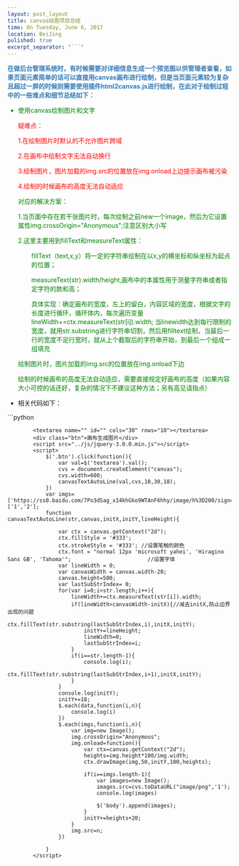 ```yaml
---
layout: post_layout
title: canvas绘图项目总结
time: On Tuesday, June 6, 2017
location: BeiJing
pulished: true
excerpt_separator: "```"
---
```

<div style="word-spacing: 10px;color: #337ab7;font-weight: bold">在做后台管理系统时，有时候需要对详细信息生成一个预览图以供管理者查看，如果页面元素简单的话可以直接用canvas画布进行绘制，但是当页面元素较为复杂且超过一屏的时候则需要使用插件html2canvas.js进行绘制，在此对于绘制过程中的一些难点和细节总结如下：</div>
<ul>
    <li style="color:green">使用canvas绘制图片和文字
        <div style="color:red">
            <p>疑难点：</p>
            <p>1.在绘制图片时默认的不允许图片跨域</p>
            <p>2.在画布中绘制文字无法自动换行</p>
            <p>3.绘制图片，图片加载的img.src的位置放在img.onload上边提示画布被污染</p>
            <p>4.绘制的时候画布的高度无法自动适应</p>
        </div>
        <div style="color:green">
            <p>对应的解决方案：</p>
            <p>1.当页面中存在若干张图片时，每次绘制之前new一个image，然后为它设置属性img.crossOrigin="Anonymous";注意区别大小写</p>
            <div>2.这里主要用到fillText和measureText属性：
            <p style="padding-left:30px">fillText（text,x,y）将一定的字符串绘制在以x,y的横坐标和纵坐标为起点的位置；</p>
            <p style="padding-left:30px">measureText(str).width/height,画布中的本属性用于测量字符串或者指定字符的款和高；</p>
            <p style="padding-left:30px">具体实现：确定画布的宽度，左上的留白，内容区域的宽度，根据文字的长度进行循环，循环体内，每次遍历变量lineWidth+=ctx.measureText(str[i]).width; 当linewidth达到每行限制的宽度，就用str.substring进行字符串切割，然后用filltext绘制，当最后一行的宽度不足行宽时，就从上个截取后的字符串开始，到最后一个组成一组填充</p>
            </div>
            <p>绘制图片时，图片加载的img.src的位置放在img.onload下边</p>
            <p>绘制的时候画布的高度无法自动适应，需要直接规定好画布的高度（如果内容大小可控的话还好，复杂的情况下不建议这种方法；<span>另有高见请指点</span>）</p>
        </div>
    </li>
    <li>相关代码如下：
    </li> 
</ul>
```python

            <textarea name="" id="" cols="30" rows="10"></textarea>
            <div class="btn">画布生成图片</div>
            <script src="../js/jquery-3.0.0.min.js"></script>
            <script>  
                $('.btn').click(function(){
                    var val=$('textarea').val();
                    cvs = document.createElement("canvas");
                    cvs.width=600;
                    canvasTextAutoLine(val,cvs,10,30,18);
                })
                var imgs=['https://ss0.baidu.com/7Po3dSag_xI4khGko9WTAnF6hhy/image/h%3D200/sign=2aad40cfb8b7d0a264c9039dfbee760d/9d82d158ccbf6c8107930095b63eb13533fa4022.jpg','7.png','4.jpg'],data=['1','2'];
                function canvasTextAutoLine(str,canvas,initX,initY,lineHeight){
        
                    var ctx = canvas.getContext("2d"); 
                    ctx.fillStyle = '#333';
                    ctx.strokeStyle = '#333'; //设置笔触的颜色
                    ctx.font = "normal 12px 'microsoft yahei', 'Hiragino Sans GB', 'Tahoma'";                        //设置字体
                    var lineWidth = 0;
                    var canvasWidth = canvas.width-20; 
                    canvas.height=500;
                    var lastSubStrIndex= 0; 
                    for(var i=0;i<str.length;i++){ 
                        lineWidth+=ctx.measureText(str[i]).width; 
                        if(lineWidth>canvasWidth-initX){//减去initX,防止边界出现的问题
                            ctx.fillText(str.substring(lastSubStrIndex,i),initX,initY);
                            initY+=lineHeight;
                            lineWidth=0;
                            lastSubStrIndex=i;
                        } 
                        if(i==str.length-1){
                            console.log(i);
                            ctx.fillText(str.substring(lastSubStrIndex,i+1),initX,initY);
                        }
                    }
                    console.log(initY);
                    initY+=18;
                    $.each(data,function(i,n){
                        console.log(i)
                    })
                    $.each(imgs,function(i,n){
                        var img=new Image();
                        img.crossOrigin="Anonymous";
                        img.onload=function(){
                            var ctx=canvas.getContext("2d");
                            heights=img.height*100/img.width;
                            ctx.drawImage(img,50,initY,100,heights);
                            
                            if(i==imgs.length-1){
                                var images=new Image();
                                images.src=cvs.toDataURL("image/png",'1');
                                console.log(images)
                                
                                $('body').append(images);
                            }
                            initY+=heights+20;
                        }
                        img.src=n;
                    })
        
                }
            </script>  
            
        
